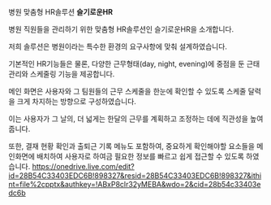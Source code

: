 병원 맞춤형 HR솔루션 **슬기로운HR**

 병원 직원들을 관리하기 위한 맞춤형 HR솔루션인 슬기로운HR을 소개합니다.

 저희 솔루션은 병원이라는 특수한 환경의 요구사항에 맞춰 설계하였습니다. 

기본적인 HR기능들은 물론, 다양한 근무형태(day, night, evening)에 중점을 둔 근태 관리와 스케줄링 기능을 제공합니다. 

 메인 화면은 사용자와 그 팀원들의 근무 스케줄을 한눈에 확인할 수 있도록 스케줄 달력을 크게 차지하는 방향으로 구성하였습니다. 

이는 사용자가 그 날의, 더 넓게는 한달의 근무를 계획하고 조정하는 데에 직관성을 높여줍니다.

 또한, 결재 현황 확인과 출퇴근 기록 메뉴도 포함하여, 중요하게 확인해야할 요소들을 메인화면에 배치하여 사용자로 하여금 필요한 정보를 빠르고 쉽게 접근할 수 있도록 하였습니다.
https://onedrive.live.com/edit?id=28B54C33403EDC6B!898327&resid=28B54C33403EDC6B!898327&ithint=file%2cpptx&authkey=!ABxP8clr32yMEBA&wdo=2&cid=28b54c33403edc6b
